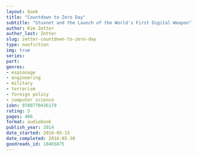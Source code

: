 ```yaml
---
layout: book
title: "Countdown to Zero Day"
subtitle: "Stuxnet and the Launch of the World's First Digital Weapon"
author: Kim Zetter
author_last: Zetter
slug: zetter-countdown-to-zero-day
type: nonfiction
img: true
series: 
part: 
genres:
- espionage
- engineering
- military
- terrorism
- foreign policy
- computer science
isbn: 9780770436179
rating: 5
pages: 406
format: audiobook
publish_year: 2014
date_started: 2016-05-15
date_completed: 2016-05-30
goodreads_id: 18465875
---
```

